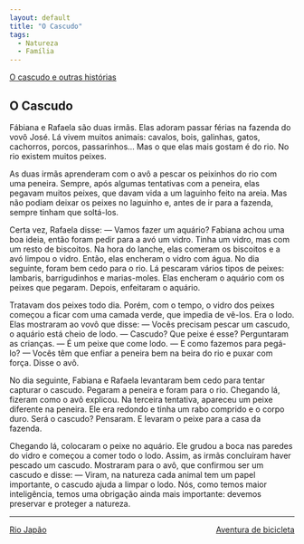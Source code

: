 ```yaml
---
layout: default
title: "O Cascudo"
tags:
  - Natureza
  - Família
--- 
```




[O cascudo e outras histórias](./)

## O Cascudo

Fábiana e Rafaela são duas irmãs. Elas adoram passar férias na fazenda do vovô José. Lá  vivem muitos animais: cavalos, bois, galinhas, gatos, cachorros, porcos, passarinhos… Mas o que elas mais gostam é do rio. No rio existem muitos peixes.

As duas irmãs aprenderam com o avô a pescar os peixinhos do rio com uma peneira. Sempre, após algumas tentativas com a peneira, elas pegavam muitos peixes, que davam vida a um laguinho feito na areia. Mas não podiam deixar os peixes no laguinho e, antes de ir para a fazenda, sempre tinham que soltá-los.

Certa vez, Rafaela disse: — Vamos fazer um aquário? Fabiana achou uma boa ideia, então foram pedir para a avó um vidro. Tinha um vidro, mas com um resto de biscoitos. Na hora do lanche, elas comeram os biscoitos e a avó limpou o vidro. Então, elas encheram o vidro com água. No dia seguinte, foram bem cedo para o rio. Lá pescaram vários tipos de peixes: lambaris, barrigudinhos e marias-moles. Elas encheram o aquário com os peixes que pegaram. Depois, enfeitaram o aquário.

Tratavam dos peixes todo dia. Porém, com o tempo, o vidro dos peixes começou a ficar com uma camada verde, que impedia de vê-los. Era o lodo. Elas mostraram ao vovô que disse: — Vocês precisam pescar um cascudo, o aquário está cheio de lodo. — Cascudo? Que peixe é esse? Perguntaram as crianças. — É um peixe que come lodo. — E como fazemos para pegá-lo? — Vocês têm que enfiar a peneira bem na beira do rio e puxar com força. Disse o avô.

No dia seguinte, Fabiana e Rafaela levantaram bem cedo para tentar capturar o cascudo. Pegaram a peneira e foram para o rio. Chegando lá, fizeram como o avô explicou. Na terceira tentativa, apareceu um peixe diferente na peneira. Ele era redondo e tinha um rabo comprido e o corpo duro. Será o cascudo? Pensaram. E levaram o peixe para a casa da fazenda.

Chegando lá, colocaram o peixe no aquário. Ele grudou a boca nas paredes do vidro e começou a comer todo o lodo. Assim, as irmãs concluíram haver pescado um cascudo. Mostraram para o avô, que confirmou ser um cascudo e disse: — Viram, na natureza cada animal tem um papel importante, o cascudo ajuda a limpar o lodo. Nós, como temos maior inteligência, temos uma obrigação ainda mais importante: devemos preservar e proteger a natureza.

---

<div style="display: flex; justify-content: space-between;">
  <a href="./rio-japao.html">Rio Japão</a>
  <a href="./aventura-de-bicicleta.html">Aventura de bicicleta</a>
</div>
